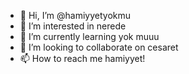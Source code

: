 - 👋 Hi, I’m @hamiyyetyokmu
- 👀 I’m interested in nerede
- 🌱 I’m currently learning yok muuu
- 💞️ I’m looking to collaborate on cesaret
- 📫 How to reach me hamiyyet!

<!---
hamiyyetyokmu/hamiyyetyokmu is a ✨ special ✨ repository because its `README.md` (this file) appears on your GitHub profile.
You can click the Preview link to take a look at your changes.
--->
